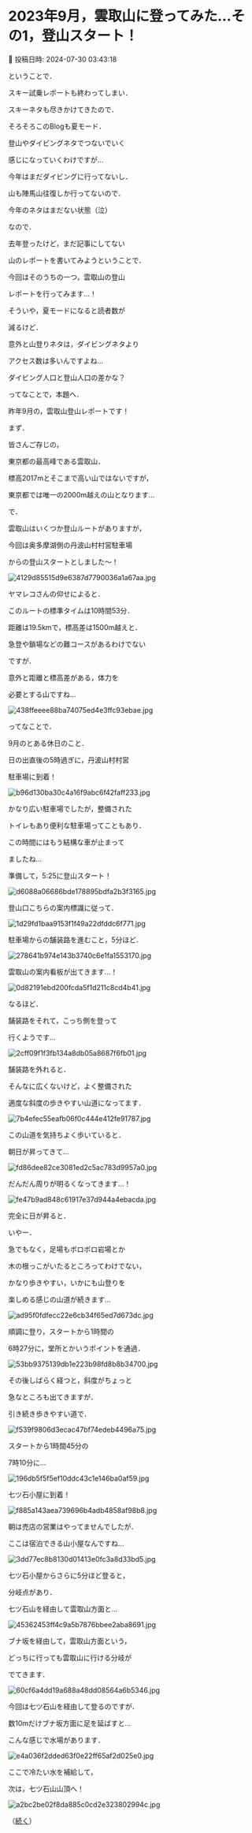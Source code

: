 # 2023年9月，雲取山に登ってみた…その1，登山スタート！

📅 投稿日時: 2024-07-30 03:43:18

ということで．


スキー試乗レポートも終わってしまい．


スキーネタも尽きかけてきたので．


そろそろこのBlogも夏モード．


登山やダイビングネタでつないでいく


感じになっていくわけですが…





今年はまだダイビングに行ってないし．


山も陣馬山往復しか行ってないので．


今年のネタはまだない状態（泣）





なので．


去年登ったけど，まだ記事にしてない


山のレポートを書いてみようということで．


今回はそのうちの一つ，雲取山の登山


レポートを行ってみます…！





そういや，夏モードになると読者数が


減るけど．


意外と山登りネタは，ダイビングネタより


アクセス数は多いんですよね…


ダイビング人口と登山人口の差かな？





ってなことで，本題へ．


昨年9月の，雲取山登山レポートです！





まず．


皆さんご存じの，


東京都の最高峰である雲取山．


標高2017mとそこまで高い山ではないですが，


東京都では唯一の2000m越えの山となります…





で．


雲取山はいくつか登山ルートがありますが，


今回は奥多摩湖側の丹波山村村営駐車場


からの登山スタートとしました～！




![4129d85515d9e6387d7790036a1a67aa.jpg](images/4129d85515d9e6387d7790036a1a67aa.jpg)







ヤマレコさんの仰せによると．


このルートの標準タイムは10時間53分．


距離は19.5kmで，標高差は1500m越えと．


急登や鎖場などの難コースがあるわけでない


ですが．


意外と距離と標高差がある，体力を


必要とする山ですね…




![438ffeeee88ba74075ed4e3ffc93ebae.jpg](images/438ffeeee88ba74075ed4e3ffc93ebae.jpg)







ってなことで．


9月のとある休日のこと．


日の出直後の5時過ぎに，丹波山村村営


駐車場に到着！




![b96d130ba30c4a16f9abc6f42faff233.jpg](images/b96d130ba30c4a16f9abc6f42faff233.jpg)







かなり広い駐車場でしたが，整備された


トイレもあり便利な駐車場ってこともあり．


この時間にはもう結構な車が止まって


ましたね…





準備して，5:25に登山スタート！




![d6088a06686bde178895bdfa2b3f3165.jpg](images/d6088a06686bde178895bdfa2b3f3165.jpg)







登山口こちらの案内標識に従って．




![1d29fd1baa9153f1f49a22dfddc6f771.jpg](images/1d29fd1baa9153f1f49a22dfddc6f771.jpg)







駐車場からの舗装路を進むこと，5分ほど．




![278641b974e143b3740c6e1fa1553170.jpg](images/278641b974e143b3740c6e1fa1553170.jpg)







雲取山の案内看板が出てきます…！




![0d82191ebd200fcda5f1d211c8cd4b41.jpg](images/0d82191ebd200fcda5f1d211c8cd4b41.jpg)







なるほど．


舗装路をそれて，こっち側を登って


行くようです…




![2cff09f1f3fb134a8db05a8687f6fb01.jpg](images/2cff09f1f3fb134a8db05a8687f6fb01.jpg)







舗装路を外れると．


そんなに広くないけど，よく整備された


適度な斜度の歩きやすい山道になってます．




![7b4efec55eafb06f0c444e412fe91787.jpg](images/7b4efec55eafb06f0c444e412fe91787.jpg)







この山道を気持ちよく歩いていると．


朝日が昇ってきて…




![fd86dee82ce3081ed2c5ac783d9957a0.jpg](images/fd86dee82ce3081ed2c5ac783d9957a0.jpg)







だんだん周りが明るくなってきます…！




![fe47b9ad848c61917e37d944a4ebacda.jpg](images/fe47b9ad848c61917e37d944a4ebacda.jpg)







完全に日が昇ると．


いやー．


急でもなく，足場もボロボロ岩場とか


木の根っこがいたるところってわけでない，


かなり歩きやすい，いかにも山登りを


楽しめる感じの山道が続きます…




![ad95f0fdfecc22e6cb34f65ed7d673dc.jpg](images/ad95f0fdfecc22e6cb34f65ed7d673dc.jpg)







順調に登り，スタートから1時間の


6時27分に，堂所とかいうポイントを通過．




![53bb9375139db1e223b98fd8b8b34700.jpg](images/53bb9375139db1e223b98fd8b8b34700.jpg)







その後しばらく経つと，斜度がちょっと


急なところも出てきますが．


引き続き歩きやすい道で．




![f539f9806d3ecac47bf74edeb4496a75.jpg](images/f539f9806d3ecac47bf74edeb4496a75.jpg)







スタートから1時間45分の


7時10分に…




![196db5f5f5ef10ddc43c1e146ba0af59.jpg](images/196db5f5f5ef10ddc43c1e146ba0af59.jpg)







七ツ石小屋に到着！




![f885a143aea739696b4adb4858af98b8.jpg](images/f885a143aea739696b4adb4858af98b8.jpg)







朝は売店の営業はやってませんでしたが．


ここは宿泊できる山小屋なんですね…




![3dd77ec8b8130d01413e0fc3a8d33bd5.jpg](images/3dd77ec8b8130d01413e0fc3a8d33bd5.jpg)







七ツ石小屋からさらに5分ほど登ると，


分岐点があり．


七ツ石山を経由して雲取山方面と…




![45362453ff4c9a5b7876bbee2aba8691.jpg](images/45362453ff4c9a5b7876bbee2aba8691.jpg)







ブナ坂を経由して，雲取山方面という，


どっちに行っても雲取山に行ける分岐が


でてきます．




![60cf6a4dd19a688a48dd08564a6b5346.jpg](images/60cf6a4dd19a688a48dd08564a6b5346.jpg)







今回は七ツ石山を経由して登るのですが．


数10mだけブナ坂方面に足を延ばすと…


こんな感じで水場があります．




![e4a036f2dded63f0e22ff65af2d025e0.jpg](images/e4a036f2dded63f0e22ff65af2d025e0.jpg)







ここで冷たい水を補給して，


次は，七ツ石山山頂へ！




![a2bc2be02f8da885c0cd2e323802994c.jpg](images/a2bc2be02f8da885c0cd2e323802994c.jpg)







（[続く](e2d47c5be2688322eb6225fab93c6fdea.md)）
